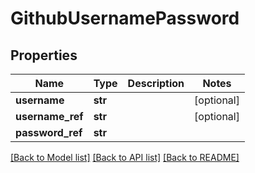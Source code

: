 # GithubUsernamePassword

## Properties
Name | Type | Description | Notes
------------ | ------------- | ------------- | -------------
**username** | **str** |  | [optional] 
**username_ref** | **str** |  | [optional] 
**password_ref** | **str** |  | 

[[Back to Model list]](../README.md#documentation-for-models) [[Back to API list]](../README.md#documentation-for-api-endpoints) [[Back to README]](../README.md)

